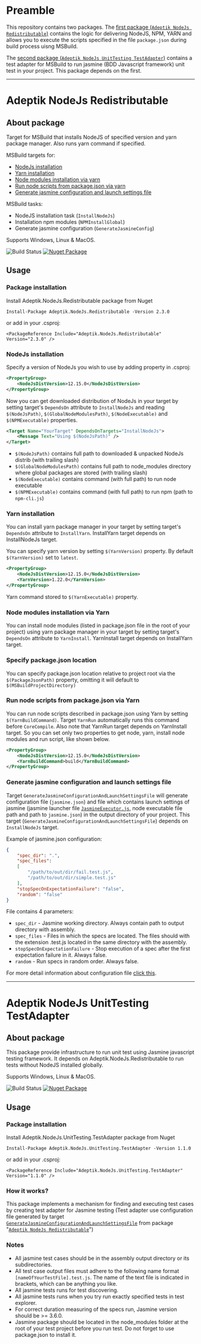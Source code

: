 # Preamble

This repository contains two packages. 
The [first package (`Adeptik NodeJs Redistributable`)](#Adeptik-NodeJs-Redistributable) contains the logic for delivering NodeJS, NPM, YARN and allows you 
to execute the scripts specified in the file `package.json` during build process uisng MSBuild.

The [second package (`Adeptik NodeJs UnitTesting TestAdapter`)](#Adeptik-NodeJs-UnitTesting-TestAdapter) contains a test adapter for MSBuild to run jasmine (BDD Javascript framework) unit test in your project. 
This package depends on the first.

---
# Adeptik NodeJs Redistributable

## About package

Target for MSBuild that installs NodeJS of specified version and yarn package manager. Also runs yarn command if specified.

MSBuild targets for:
* [NodeJs installation](#NodeJs-installation)
* [Yarn installation](#Yarn-installation)
* [Node modules installation via yarn](#Node-modules-installation-via-yarn)
* [Run node scripts from package.json via yarn](#Run-node-scripts-from-packagejson-via-yarn)
* [Generate jasmine configuration and launch settings file](#Generate-jasmine-configuration-and-launch-settings-file)

MSBuild tasks:
* NodeJS installation task (`InstallNodeJs`)
* Installation npm modules (`NPMInstallGlobal`)
* Generate jasmine configuration (`GenerateJasmineConfig`)

Supports Windows, Linux & MacOS.

![Build Status](https://tfs.adeptik.com/Adeptik/_apis/public/build/definitions/5f6da651-409b-4516-b0c6-16518d60e6e9/137/badge)
[![Nuget Package](https://img.shields.io/nuget/vpre/Adeptik.NodeJs.Redistributable)](https://www.nuget.org/packages/Adeptik.NodeJs.Redistributable/)

## Usage

### Package installation

Install Adeptik.NodeJs.Redistributable package from Nuget

    Install-Package Adeptik.NodeJs.Redistributable -Version 2.3.0

or add in your .csproj:

    <PackageReference Include="Adeptik.NodeJs.Redistributable" Version="2.3.0" />

### NodeJs installation

Specify a version of NodeJs you wish to use by adding property in .csproj:

```xml
<PropertyGroup>
    <NodeJsDistVersion>12.15.0</NodeJsDistVersion>
</PropertyGroup>
```

Now you can get downloaded distribution of NodeJs in your target by setting target's `DependsOn` attribute to `InstallNodeJs` and reading `$(NodeJsPath)`, `$(GlobalNodeModulesPath)`, `$(NodeExecutable)` and `$(NPMExecutable)` properties.

```xml
<Target Name="YourTarget" DependsOnTargets="InstallNodeJs">
    <Message Text="Using $(NodeJsPath)" />
</Target>
```
- `$(NodeJsPath)` contains full path to downloaded & unpacked NodeJs distrib (with trailing slash)
- `$(GlobalNodeModulesPath)` contains full path to node_modules directory where global packages are stored (with trailing slash)
- `$(NodeExecutable)` contains command (with full path) to run node executable
- `$(NPMExecutable)` contains command (with full path) to run npm (path to `npm-cli.js`)

### Yarn installation

You can install yarn package manager in your target by setting target's `DependsOn` attribute to `InstallYarn`. InstallYarn target depends on InstallNodeJs target. 

You can specify yarn version by setting `$(YarnVersion)` property. By default `$(YarnVersion)` set to `latest`. 

```xml
<PropertyGroup>
    <NodeJsDistVersion>12.15.0</NodeJsDistVersion>
    <YarnVersion>1.22.0</YarnVersion>
</PropertyGroup>
```
Yarn command stored to `$(YarnExecutable)` property.

### Node modules installation via Yarn

You can install node modules (listed in package.json file in the root of your project) using yarn package manager in your target by setting target's `DependsOn` attribute to `YarnInstall`. YarnInstall target depends on InstallYarn target.

### Specify package.json location
You can specify package.json location relative to project root via the `$(PackageJsonPath)` property, omitting it will default to `$(MSBuildProjectDirectory)`

### Run node scripts from package.json via Yarn

You can run node scripts described in package.json using Yarn by setting `$(YarnBuildCommand)`. Target `YarnRun` automatically runs this command before `CoreCompile`. Also note that YarnRun target depends on YarnInstall target. So you can set only two properties to get node, yarn, install node modules and run script, like shown below.

```xml
<PropertyGroup>
    <NodeJsDistVersion>12.15.0</NodeJsDistVersion>
    <YarnBuildCommand>build</YarnBuildCommand>
</PropertyGroup>
```

### Generate jasmine configuration and launch settings file

Target `GenerateJasmineConfigurationAndLaunchSettingsFile` will generate configuration file (`jasmine.json`) and file which contains launch settings of jasmine (jasmine launcher file [`JasmineExecutor.js`](./src/UnitTesting/scripts/JasmineExecutor.js), node executable file path and path to `jasmine.json`) in the output directory of your project. This target (`GenerateJasmineConfigurationAndLaunchSettingsFile`) depends on `InstallNodeJs` target.

Example of jasmine.json configuration:

```json
{
    "spec_dir": ".",
    "spec_files": 
    [
        "/path/to/out/dir/fail.test.js",
        "/path/to/out/dir/simple.test.js"
    ],
	"stopSpecOnExpectationFailure": "false",
	"random": "false"
}
```
File contains 4 parameters:
* `spec_dir` - Jasmine working directory. Always contain path to output directory with assembly.
* `spec_files` - Files in which the specs are located. The files should with the extension .test.js located in the same directory with the assembly.
* `stopSpecOnExpectationFailure` - Stop execution of a spec after the first expectation failure in it. Always false.
* `random` - Run specs in random order. Always false.

For more detail information about configuration file [click this](https://jasmine.github.io/setup/nodejs.html#configuration).

---

# Adeptik NodeJs UnitTesting TestAdapter 

## About package

This package provide infrastructure to run unit test using Jasmine javascript testing framework. It depends on Adeptik.NodeJs.Redistributable to run tests without NodeJS installed globally.

Supports Windows, Linux & MacOS.

![Build Status](https://tfs.adeptik.com/Adeptik/_apis/public/build/definitions/5f6da651-409b-4516-b0c6-16518d60e6e9/137/badge)
[![Nuget Package](https://img.shields.io/nuget/vpre/Adeptik.NodeJs.UnitTesting.TestAdapter)](https://www.nuget.org/packages/Adeptik.NodeJs.UnitTesting.TestAdapter)

## Usage

### Package installation

Install Adeptik.NodeJs.UnitTesting.TestAdapter package from Nuget

    Install-Package Adeptik.NodeJs.UnitTesting.TestAdapter -Version 1.1.0

or add in your .csproj:

    <PackageReference Include="Adeptik.NodeJs.UnitTesting.TestAdapter" Version="1.1.0" />

### How it works?

This package implements a mechanism for finding and executing test cases by creating test adapter for Jasmine testing (Test adapter use configuration file generated by target [`GenerateJasmineConfigurationAndLaunchSettingsFile`](#Generate-jasmine-configuration-and-launch-settings-file) from package "[`Adeptik NodeJs Redistributable`](#Adeptik-NodeJs-Redistributable)")

### Notes

* All jasmine test cases should be in the assembly output directory or its subdirectories.
* All test case output files must adhere to the following name format `[nameOfYourTestFile].test.js`. The name of the text file is indicated in brackets, which can be anything you like.
* All jasmine tests runs for test discovering.
* All jasmine tests runs when you try run exactly specified tests in test explorer.
* For correct duration measuring of the specs run, Jasmine version should be >= 3.6.0.
* Jasmine package should be located in the node_modules folder at the root of your test project before you run test. Do not forget to use package.json to install it.
